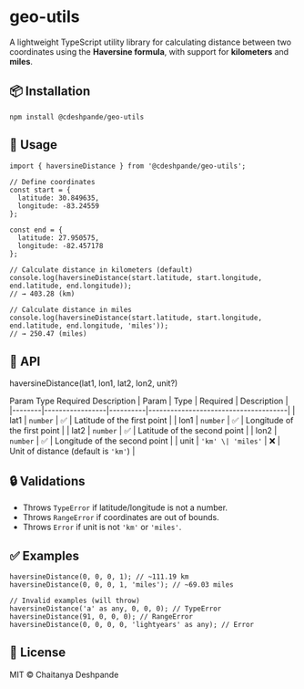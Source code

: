 # geo-utils

A lightweight TypeScript utility library for calculating distance between two coordinates using the **Haversine formula**, with support for **kilometers** and **miles**.

## 📦 Installation
```npm install @cdeshpande/geo-utils```


## 🚀 Usage
```
import { haversineDistance } from '@cdeshpande/geo-utils';

// Define coordinates
const start = {
  latitude: 30.849635,
  longitude: -83.24559
};

const end = {
  latitude: 27.950575,
  longitude: -82.457178
};

// Calculate distance in kilometers (default)
console.log(haversineDistance(start.latitude, start.longitude, end.latitude, end.longitude)); 
// → 403.28 (km)

// Calculate distance in miles
console.log(haversineDistance(start.latitude, start.longitude, end.latitude, end.longitude, 'miles')); 
// → 250.47 (miles)
```


## 📘 API

haversineDistance(lat1, lon1, lat2, lon2, unit?)

Param Type Required Description
| Param  | Type            | Required | Description                          |
|--------|-----------------|----------|--------------------------------------|
| lat1   | `number`        | ✅       | Latitude of the first point          |
| lon1   | `number`        | ✅       | Longitude of the first point         |
| lat2   | `number`        | ✅       | Latitude of the second point         |
| lon2   | `number`        | ✅       | Longitude of the second point        |
| unit   | `'km' \| 'miles'` | ❌     | Unit of distance (default is `'km'`) |

## 🔒 Validations
 - Throws `TypeError` if latitude/longitude is not a number.  
 - Throws `RangeError` if coordinates are out of bounds.  
 - Throws `Error` if unit is not `'km'` or `'miles'`.  


## ✅ Examples
```
haversineDistance(0, 0, 0, 1); // ~111.19 km
haversineDistance(0, 0, 0, 1, 'miles'); // ~69.03 miles

// Invalid examples (will throw)
haversineDistance('a' as any, 0, 0, 0); // TypeError
haversineDistance(91, 0, 0, 0); // RangeError
haversineDistance(0, 0, 0, 0, 'lightyears' as any); // Error
```

## 🧾 License

MIT © Chaitanya Deshpande